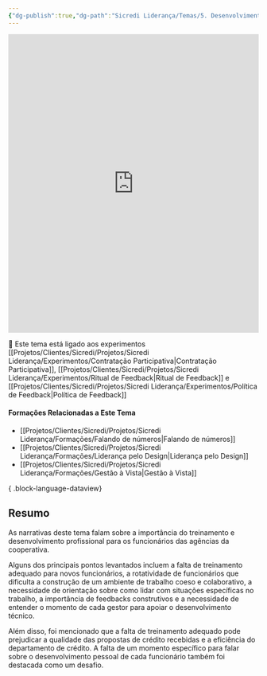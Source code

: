 ```yaml
---
{"dg-publish":true,"dg-path":"Sicredi Liderança/Temas/5. Desenvolvimento.md","permalink":"/Sicredi Liderança/Temas/5. Desenvolvimento/"}
---
```


<iframe src="https://embed.kumu.io/f3c1dc5a0873f60e30b8f542d4c2f0b1" width="100%" height="600" frameborder="0"></iframe>

🔗 Este tema está ligado aos experimentos [[Projetos/Clientes/Sicredi/Projetos/Sicredi Liderança/Experimentos/Contratação Participativa\|Contratação Participativa]], [[Projetos/Clientes/Sicredi/Projetos/Sicredi Liderança/Experimentos/Ritual de Feedback\|Ritual de Feedback]] e [[Projetos/Clientes/Sicredi/Projetos/Sicredi Liderança/Experimentos/Política de Feedback\|Política de Feedback]]

#### Formações Relacionadas a Este Tema
- [[Projetos/Clientes/Sicredi/Projetos/Sicredi Liderança/Formações/Falando de números\|Falando de números]]
- [[Projetos/Clientes/Sicredi/Projetos/Sicredi Liderança/Formações/Liderança pelo Design\|Liderança pelo Design]]
- [[Projetos/Clientes/Sicredi/Projetos/Sicredi Liderança/Formações/Gestão à Vista\|Gestão à Vista]]

{ .block-language-dataview}
## Resumo

As narrativas deste tema falam sobre a importância do treinamento e desenvolvimento profissional para os funcionários das agências da cooperativa. 

Alguns dos principais pontos levantados incluem a falta de treinamento adequado para novos funcionários, a rotatividade de funcionários que dificulta a construção de um ambiente de trabalho coeso e colaborativo, a necessidade de orientação sobre como lidar com situações específicas no trabalho, a importância de feedbacks construtivos e a necessidade de entender o momento de cada gestor para apoiar o desenvolvimento técnico. 

Além disso, foi mencionado que a falta de treinamento adequado pode prejudicar a qualidade das propostas de crédito recebidas e a eficiência do departamento de crédito. A falta de um momento específico para falar sobre o desenvolvimento pessoal de cada funcionário também foi destacada como um desafio.
